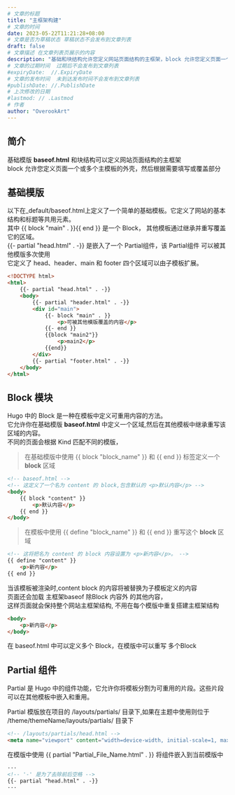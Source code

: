 ```yaml
---
# 文章的标题
title: "主框架构建"
# 文章的时间
date: 2023-05-22T11:21:28+08:00
# 文章是否为草稿状态 草稿状态不会发布到文章列表
draft: false
# 文章描述 在文章列表页展示的内容
description: "基础和块结构允许您定义网站页面结构的主框架，block 允许您定义页面一个或多个主模板的外壳，然后根据需要填写或覆盖部分 "
# 文章的过期时间  过期后不会发布到文章列表
#expiryDate:  //.ExpiryDate
# 文章的发布时间  未到达发布时间不会发布到文章列表
#publishDate: //.PublishDate
# 上次修改的日期
#lastmod: // .Lastmod
# 作者
author: "OverookArt"
---
```


## 简介  

基础模版 **baseof.html** 和块结构可以定义网站页面结构的主框架  
block 允许您定义页面一个或多个主模板的外壳，然后根据需要填写或覆盖部分  

## 基础模版  

以下在_default/baseof.html上定义了一个简单的基础模板。它定义了网站的基本结构和标题等共用元素。  
其中 {{ block "main" . }}{{ end }} 是一个 Block， 其他模板通过继承并重写覆盖它的区域。  
{{- partial "head.html" . -}} 是嵌入了一个 Partial组件，该 Partial组件 可以被其他模版多次使用  
它定义了 head、header、main 和 footer 四个区域可以由子模板扩展。

``` html
<!DOCTYPE html>
<html>
    {{- partial "head.html" . -}}
    <body>
        {{- partial "header.html" . -}}
        <div id="main">
            {{- block "main" . }}
                <p>可被其他模版覆盖的内容</p>
            {{- end }}
            {{block "main2"}}
                <p>main2</p>
            {{end}}
        </div>
        {{- partial "footer.html" . -}}
    </body>
</html>
```

## Block 模块  

Hugo 中的 Block 是一种在模板中定义可重用内容的方法。  
它允许你在基础模版 **baseof.html** 中定义一个区域,然后在其他模板中继承重写该区域的内容。  
不同的页面会根据 Kind 匹配不同的模版，  

> 在基础模版中使用 {{ block "block_name" }} 和 {{ end }} 标签定义一个 **block** 区域

``` html
<!-- baseof.html -->
<!-- 这定义了一个名为 content 的 block,包含默认的 <p>默认内容</p> -->
<body>
    {{ block "content" }} 
        <p>默认内容</p> 
    {{ end }}
</body>
```

> 在模板中使用 {{ define "block_name" }} 和 {{ end }} 重写这个 **block** 区域  

``` html
<!-- 这将把名为 content 的 block 内容设置为 <p>新内容</p>。 -->
{{ define "content" }} 
    <p>新内容</p>     
{{ end }} 
```

当该模板被渲染时,content block 的内容将被替换为子模板定义的内容  
页面还会加载 主框架baseof 除Block 内容外 的其他内容，  
这样页面就会保持整个网站主框架结构, 不用在每个模版中重复搭建主框架结构

``` html
<body>  
    <p>新内容</p> 
</body>
```

在 baseof.html 中可以定义多个 Block，在模版中可以重写 多个Block

## Partial 组件  

Partial 是 Hugo 中的组件功能，它允许你将模板分割为可重用的片段。这些片段可以在其他模板中嵌入和重用。  

Partial 模版放在项目的 /layouts/partials/ 目录下,如果在主题中使用则位于 /theme/themeName/layouts/partials/ 目录下  

``` html
<!-- /layouts/partials/head.html -->
<meta name="viewport" content="width=device-width, initial-scale=1, maximum-scale=1">
```

在模版中使用 {{ partial "Partial_File_Name.html" . }} 将组件嵌入到当前模版中  

``` html
···
<!-- '-' 是为了去除前后空格 -->
{{- partial "head.html" . -}}
···
```
